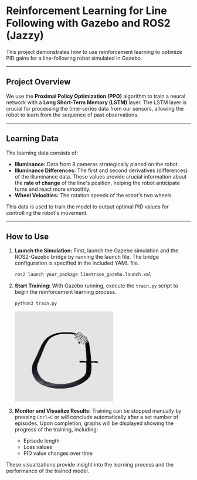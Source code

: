 # Reinforcement Learning for Line Following with Gazebo and ROS2 (Jazzy)

This project demonstrates how to use reinforcement learning to optimize PID gains for a line-following robot simulated in Gazebo.

---

## Project Overview

We use the **Proximal Policy Optimization (PPO)** algorithm to train a neural network with a **Long Short-Term Memory (LSTM)** layer. The LSTM layer is crucial for processing the time-series data from our sensors, allowing the robot to learn from the sequence of past observations.

---

## Learning Data

The learning data consists of:
* **Illuminance:** Data from 8 cameras strategically placed on the robot.
* **Illuminance Differences:** The first and second derivatives (differences) of the illuminance data. These values provide crucial information about the **rate of change** of the line's position, helping the robot anticipate turns and react more smoothly.
* **Wheel Velocities:** The rotation speeds of the robot's two wheels.

This data is used to train the model to output optimal PID values for controlling the robot's movement.

---

## How to Use

1.  **Launch the Simulation:**
    First, launch the Gazebo simulation and the ROS2-Gazebo bridge by running the launch file. The bridge configuration is specified in the included YAML file.
    ```bash
    ros2 launch your_package linetrace_gazebo.launch.xml
    ```

2.  **Start Training:**
    With Gazebo running, execute the `train.py` script to begin the reinforcement learning process.
    ```bash
    python3 train.py
    ```
    ![Learning in progress](images/progress_to_learn.png)

3.  **Monitor and Visualize Results:**
    Training can be stopped manually by pressing `Ctrl+C` or will conclude automatically after a set number of episodes. Upon completion, graphs will be displayed showing the progress of the training, including:
    * Episode length
    * Loss values
    * PID value changes over time

These visualizations provide insight into the learning process and the performance of the trained model.
